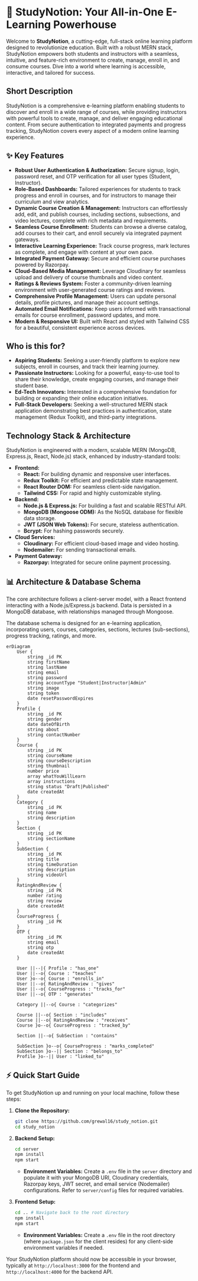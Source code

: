 # 🚀 StudyNotion: Your All-in-One E-Learning Powerhouse

Welcome to **StudyNotion**, a cutting-edge, full-stack online learning platform designed to revolutionize education. Built with a robust MERN stack, StudyNotion empowers both students and instructors with a seamless, intuitive, and feature-rich environment to create, manage, enroll in, and consume courses. Dive into a world where learning is accessible, interactive, and tailored for success.

## Short Description

StudyNotion is a comprehensive e-learning platform enabling students to discover and enroll in a wide range of courses, while providing instructors with powerful tools to create, manage, and deliver engaging educational content. From secure authentication to integrated payments and progress tracking, StudyNotion covers every aspect of a modern online learning experience.

## ✨ Key Features

*   **Robust User Authentication & Authorization:** Secure signup, login, password reset, and OTP verification for all user types (Student, Instructor).
*   **Role-Based Dashboards:** Tailored experiences for students to track progress and enroll in courses, and for instructors to manage their curriculum and view analytics.
*   **Dynamic Course Creation & Management:** Instructors can effortlessly add, edit, and publish courses, including sections, subsections, and video lectures, complete with rich metadata and requirements.
*   **Seamless Course Enrollment:** Students can browse a diverse catalog, add courses to their cart, and enroll securely via integrated payment gateways.
*   **Interactive Learning Experience:** Track course progress, mark lectures as complete, and engage with content at your own pace.
*   **Integrated Payment Gateway:** Secure and efficient course purchases powered by Razorpay.
*   **Cloud-Based Media Management:** Leverage Cloudinary for seamless upload and delivery of course thumbnails and video content.
*   **Ratings & Reviews System:** Foster a community-driven learning environment with user-generated course ratings and reviews.
*   **Comprehensive Profile Management:** Users can update personal details, profile pictures, and manage their account settings.
*   **Automated Email Notifications:** Keep users informed with transactional emails for course enrollment, password updates, and more.
*   **Modern & Responsive UI:** Built with React and styled with Tailwind CSS for a beautiful, consistent experience across devices.

## Who is this for?

*   **Aspiring Students:** Seeking a user-friendly platform to explore new subjects, enroll in courses, and track their learning journey.
*   **Passionate Instructors:** Looking for a powerful, easy-to-use tool to share their knowledge, create engaging courses, and manage their student base.
*   **Ed-Tech Innovators:** Interested in a comprehensive foundation for building or expanding their online education initiatives.
*   **Full-Stack Developers:** Seeking a well-structured MERN stack application demonstrating best practices in authentication, state management (Redux Toolkit), and third-party integrations.

## Technology Stack & Architecture

StudyNotion is engineered with a modern, scalable MERN (MongoDB, Express.js, React, Node.js) stack, enhanced by industry-standard tools:

*   **Frontend:**
    *   **React:** For building dynamic and responsive user interfaces.
    *   **Redux Toolkit:** For efficient and predictable state management.
    *   **React Router DOM:** For seamless client-side navigation.
    *   **Tailwind CSS:** For rapid and highly customizable styling.
*   **Backend:**
    *   **Node.js & Express.js:** For building a fast and scalable RESTful API.
    *   **MongoDB (Mongoose ODM):** As the NoSQL database for flexible data storage.
    *   **JWT (JSON Web Tokens):** For secure, stateless authentication.
    *   **Bcrypt:** For hashing passwords securely.
*   **Cloud Services:**
    *   **Cloudinary:** For efficient cloud-based image and video hosting.
    *   **Nodemailer:** For sending transactional emails.
*   **Payment Gateway:**
    *   **Razorpay:** Integrated for secure online payment processing.

## 📊 Architecture & Database Schema

The core architecture follows a client-server model, with a React frontend interacting with a Node.js/Express.js backend. Data is persisted in a MongoDB database, with relationships managed through Mongoose.

The database schema is designed for an e-learning application, incorporating users, courses, categories, sections, lectures (sub-sections), progress tracking, ratings, and more.

```mermaid
erDiagram
    User {
        string _id PK
        string firstName
        string lastName
        string email
        string password
        string accountType "Student|Instructor|Admin"
        string image
        string token
        date resetPasswordExpires
    }
    Profile {
        string _id PK
        string gender
        date dateOfBirth
        string about
        string contactNumber
    }
    Course {
        string _id PK
        string courseName
        string courseDescription
        string thumbnail
        number price
        array whatYouWillLearn
        array instructions
        string status "Draft|Published"
        date createdAt
    }
    Category {
        string _id PK
        string name
        string description
    }
    Section {
        string _id PK
        string sectionName
    }
    SubSection {
        string _id PK
        string title
        string timeDuration
        string description
        string videoUrl
    }
    RatingAndReview {
        string _id PK
        number rating
        string review
        date createdAt
    }
    CourseProgress {
        string _id PK
    }
    OTP {
        string _id PK
        string email
        string otp
        date createdAt
    }

    User ||--|{ Profile : "has_one"
    User ||--o{ Course : "teaches"
    User }o--o{ Course : "enrolls_in"
    User ||--o{ RatingAndReview : "gives"
    User ||--o{ CourseProgress : "tracks_for"
    User ||--o{ OTP : "generates"

    Category ||--o{ Course : "categorizes"

    Course ||--o{ Section : "includes"
    Course ||--o{ RatingAndReview : "receives"
    Course }o--o{ CourseProgress : "tracked_by"

    Section ||--o{ SubSection : "contains"

    SubSection }o--o{ CourseProgress : "marks_completed"
    SubSection }o--|| Section : "belongs_to"
    Profile }o--|| User : "linked_to"
```

## ⚡ Quick Start Guide

To get StudyNotion up and running on your local machine, follow these steps:

1.  **Clone the Repository:**
    ```bash
    git clone https://github.com/grewal16/study_notion.git
    cd study_notion
    ```

2.  **Backend Setup:**
    ```bash
    cd server
    npm install
    npm start
    ```
    *   **Environment Variables:** Create a `.env` file in the `server` directory and populate it with your MongoDB URI, Cloudinary credentials, Razorpay keys, JWT secret, and email service (Nodemailer) configurations. Refer to `server/config` files for required variables.

3.  **Frontend Setup:**
    ```bash
    cd .. # Navigate back to the root directory
    npm install
    npm start
    ```
    *   **Environment Variables:** Create a `.env` file in the root directory (where `package.json` for the client resides) for any client-side environment variables if needed.

Your StudyNotion platform should now be accessible in your browser, typically at `http://localhost:3000` for the frontend and `http://localhost:4000` for the backend API.
